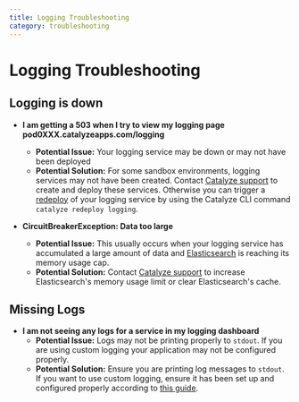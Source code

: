 ```yaml
---
title: Logging Troubleshooting
category: troubleshooting
---
```


# Logging Troubleshooting

## Logging is down
- **I am getting a 503 when I try to view my logging page pod0XXX.catalyzeapps.com/logging**
	- **Potential Issue:** Your logging service may be down or may not have been deployed
	- **Potential Solution:** For some sandbox environments, logging services may not have been created. Contact [Catalyze support](https://resources.catalyze.io/stratum/articles/contact/) to create and deploy these services.  Otherwise you can trigger a [redeploy](https://resources.catalyze.io/paas/paas-cli-reference/redeploy/#redeploy) of your logging service by using the Catalyze CLI command `catalyze redeploy logging`.

- **CircuitBreakerException: Data too large**
	- **Potential Issue:** This usually occurs when your logging service has accumulated a large amount of data and [Elasticsearch](https://www.elastic.co/products/elasticsearch) is reaching its memory usage cap.
	- **Potential Solution:**  Contact [Catalyze support](https://resources.catalyze.io/stratum/articles/contact/) to increase Elasticsearch's memory usage limit or clear Elasticsearch's cache.

## Missing Logs
- **I am not seeing any logs for a service in my logging dashboard**
	- **Potential Issue:** Logs may not be printing properly to `stdout`. If you are using custom logging your application may not be configured properly.
	- **Potential Solution:** Ensure you are printing log messages to `stdout`.  If you want to use custom logging, ensure it has been set up and configured properly according to [this guide](https://resources.catalyze.io/stratum/articles/guides/application-logging/).